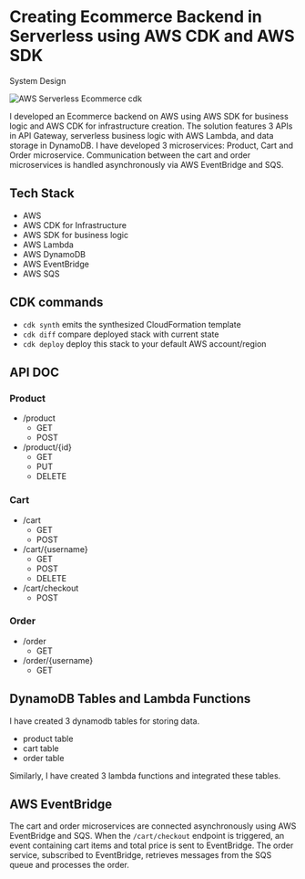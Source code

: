 # Creating Ecommerce Backend in Serverless using AWS CDK and AWS SDK
System Design

![AWS Serverless Ecommerce cdk](https://user-images.githubusercontent.com/116954249/215372676-efc4b923-7bc3-4c4d-aa57-4c2c2034c972.png)


I developed an Ecommerce backend on AWS using AWS SDK for business logic and AWS CDK for infrastructure creation. The solution features 3 APIs in API Gateway, serverless business logic with AWS Lambda, and data storage in DynamoDB. I have developed 3 microservices: Product, Cart and Order microservice. Communication between the cart and order microservices is handled asynchronously via AWS EventBridge and SQS.

## Tech Stack
- AWS
- AWS CDK for Infrastructure
- AWS SDK for business logic
- AWS Lambda
- AWS DynamoDB
- AWS EventBridge
- AWS SQS

## CDK commands

* `cdk synth`       emits the synthesized CloudFormation template
* `cdk diff`        compare deployed stack with current state
* `cdk deploy`      deploy this stack to your default AWS account/region

## API DOC
### Product
- /product
   - GET
   - POST
- /product/{id}
	- GET
	- PUT
	- DELETE 

### Cart
- /cart
   - GET
   - POST
- /cart/{username}
	- GET
	- POST
	- DELETE 
- /cart/checkout
   - POST

### Order
- /order
   - GET
- /order/{username}
	- GET

## DynamoDB Tables and Lambda Functions
I have created 3 dynamodb tables for storing data.
- product table 
- cart table
- order table

Similarly, I have created 3 lambda functions and integrated these tables.	

## AWS EventBridge
The cart and order microservices are connected asynchronously using AWS EventBridge and SQS. When the `/cart/checkout` endpoint is triggered, an event containing cart items and total price is sent to EventBridge. The order service, subscribed to EventBridge, retrieves messages from the SQS queue and processes the order.
